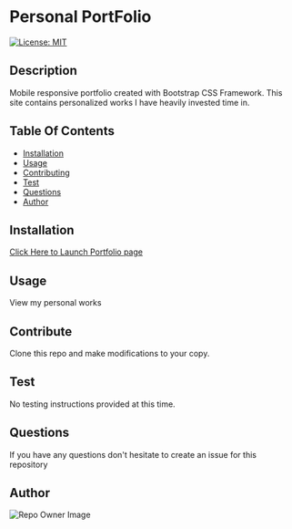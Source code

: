 
  
# Personal PortFolio

[![License: MIT](https://img.shields.io/badge/License-MIT-yellow.svg)](https://opensource.org/licenses/MIT)

## Description
Mobile responsive portfolio created with Bootstrap CSS Framework. This site contains personalized works I have heavily invested time in. 

## Table Of Contents
* [Installation](#Installation)
* [Usage](#Usage)
* [Contributing](#Contributing)
* [Test](#Test)
* [Questions](#Questions)
* [Author](#Author)


## Installation
[Click Here to Launch Portfolio page](https://edithdaria.github.io/myPortfolio/index.html)

## Usage
View my personal works

## Contribute
Clone this repo and make modifications to your copy.

## Test
No testing instructions provided at this time.

## Questions

If you have any questions don't hesitate to create an issue for this repository 

## Author
![Repo Owner Image](https://avatars.githubusercontent.com/edithdaria?s=100)

